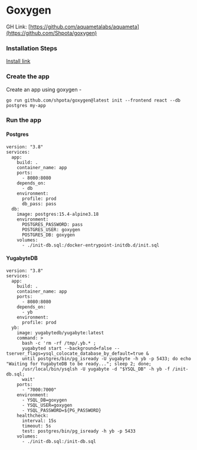 # Goxygen

GH Link:  [https://github.com/aquametalabs/aquameta](https://github.com/Shpota/goxygen)


### Installation Steps

[Install link](https://github.com/Shpota/goxygen/blob/main/docs/README.md)

### Create the app

Create an app using goxygen - 

```
go run github.com/shpota/goxygen@latest init --frontend react --db postgres my-app
```

### Run the app

#### Postgres


```
version: "3.8"
services:
  app:
    build: .
    container_name: app
    ports:
      - 8080:8080
    depends_on:
      - db
    environment:
      profile: prod
      db_pass: pass
  db:
    image: postgres:15.4-alpine3.18
    environment:
      POSTGRES_PASSWORD: pass
      POSTGRES_USER: goxygen
      POSTGRES_DB: goxygen
    volumes:
      - ./init-db.sql:/docker-entrypoint-initdb.d/init.sql
```

#### YugabyteDB

```
version: "3.8"
services:
  app:
    build: .
    container_name: app
    ports:
      - 8080:8080
    depends_on:
      - yb
    environment:
      profile: prod
  yb:
    image: yugabytedb/yugabyte:latest
    command: >
      bash -c 'rm -rf /tmp/.yb.* ;
      yugabyted start --background=false --tserver_flags=ysql_colocate_database_by_default=true &
      until postgres/bin/pg_isready -U yugabyte -h yb -p 5433; do echo "Waiting for YugabyteDB to be ready..."; sleep 2; done;
      /usr/local/bin/ysqlsh -U yugabyte -d "$YSQL_DB" -h yb -f /init-db.sql;
      wait'
    ports: 
      - "7000:7000"
    environment:
      - YSQL_DB=goxygen
      - YSQL_USER=goxygen
      - YSQL_PASSWORD=${PG_PASSWORD}
    healthcheck:
      interval: 15s
      timeout: 5s
      test: postgres/bin/pg_isready -h yb -p 5433
    volumes:
      - ./init-db.sql:/init-db.sql
```
